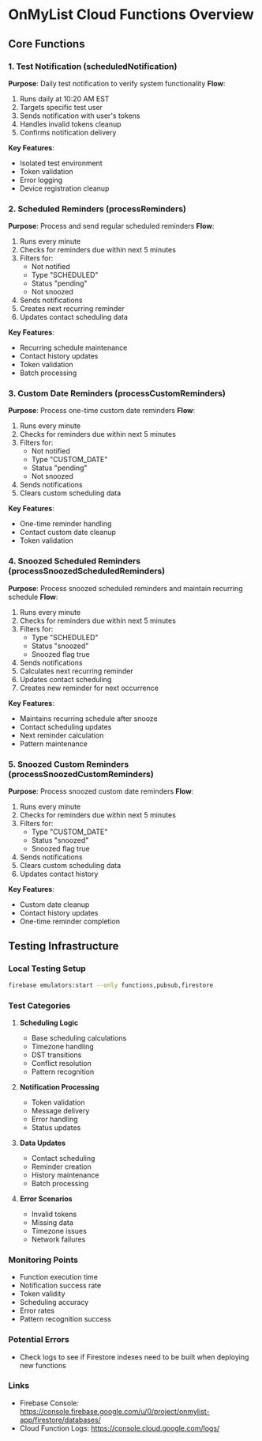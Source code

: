 # OnMyList Cloud Functions Overview

## Core Functions

### 1. Test Notification (scheduledNotification)
**Purpose**: Daily test notification to verify system functionality
**Flow**:
1. Runs daily at 10:20 AM EST
2. Targets specific test user
3. Sends notification with user's tokens
4. Handles invalid tokens cleanup
5. Confirms notification delivery

**Key Features**:
- Isolated test environment
- Token validation
- Error logging
- Device registration cleanup

### 2. Scheduled Reminders (processReminders)
**Purpose**: Process and send regular scheduled reminders
**Flow**:
1. Runs every minute
2. Checks for reminders due within next 5 minutes
3. Filters for:
   - Not notified
   - Type "SCHEDULED"
   - Status "pending"
   - Not snoozed
4. Sends notifications
5. Creates next recurring reminder
6. Updates contact scheduling data

**Key Features**:
- Recurring schedule maintenance
- Contact history updates
- Token validation
- Batch processing

### 3. Custom Date Reminders (processCustomReminders)
**Purpose**: Process one-time custom date reminders
**Flow**:
1. Runs every minute
2. Checks for reminders due within next 5 minutes
3. Filters for:
   - Not notified
   - Type "CUSTOM_DATE"
   - Status "pending"
   - Not snoozed
4. Sends notifications
5. Clears custom scheduling data

**Key Features**:
- One-time reminder handling
- Contact custom date cleanup
- Token validation

### 4. Snoozed Scheduled Reminders (processSnoozedScheduledReminders)
**Purpose**: Process snoozed scheduled reminders and maintain recurring schedule
**Flow**:
1. Runs every minute
2. Checks for reminders due within next 5 minutes
3. Filters for:
   - Type "SCHEDULED"
   - Status "snoozed"
   - Snoozed flag true
4. Sends notifications
5. Calculates next recurring reminder
6. Updates contact scheduling
7. Creates new reminder for next occurrence

**Key Features**:
- Maintains recurring schedule after snooze
- Contact scheduling updates
- Next reminder calculation
- Pattern maintenance

### 5. Snoozed Custom Reminders (processSnoozedCustomReminders)
**Purpose**: Process snoozed custom date reminders
**Flow**:
1. Runs every minute
2. Checks for reminders due within next 5 minutes
3. Filters for:
   - Type "CUSTOM_DATE"
   - Status "snoozed"
   - Snoozed flag true
4. Sends notifications
5. Clears custom scheduling data
6. Updates contact history

**Key Features**:
- Custom date cleanup
- Contact history updates
- One-time reminder completion

## Testing Infrastructure

### Local Testing Setup
```bash
firebase emulators:start --only functions,pubsub,firestore
```

### Test Categories
1. **Scheduling Logic**
   - Base scheduling calculations
   - Timezone handling
   - DST transitions
   - Conflict resolution
   - Pattern recognition

2. **Notification Processing**
   - Token validation
   - Message delivery
   - Error handling
   - Status updates

3. **Data Updates**
   - Contact scheduling
   - Reminder creation
   - History maintenance
   - Batch processing

4. **Error Scenarios**
   - Invalid tokens
   - Missing data
   - Timezone issues
   - Network failures

### Monitoring Points
- Function execution time
- Notification success rate
- Token validity
- Scheduling accuracy
- Error rates
- Pattern recognition success

### Potential Errors
- Check logs to see if Firestore indexes need to be built when deploying new functions

### Links
- Firebase Console: https://console.firebase.google.com/u/0/project/onmylist-app/firestore/databases/
- Cloud Function Logs: https://console.cloud.google.com/logs/